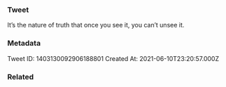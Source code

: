 ### Tweet
It’s the nature of truth that once you see it, you can’t unsee it.

### Metadata
Tweet ID: 1403130092906188801
Created At: 2021-06-10T23:20:57.000Z

### Related

